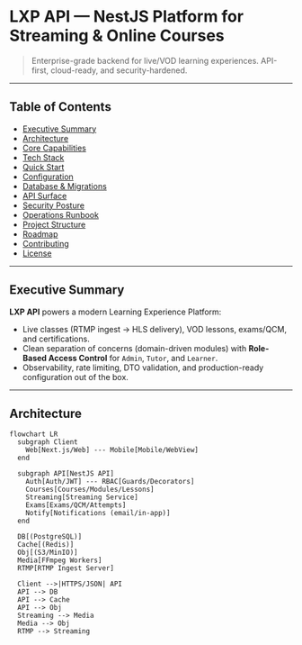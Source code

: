 # LXP API — NestJS Platform for Streaming & Online Courses

> Enterprise-grade backend for live/VOD learning experiences. API-first, cloud-ready, and security-hardened.

---

## Table of Contents
- [Executive Summary](#executive-summary)
- [Architecture](#architecture)
- [Core Capabilities](#core-capabilities)
- [Tech Stack](#tech-stack)
- [Quick Start](#quick-start)
- [Configuration](#configuration)
- [Database & Migrations](#database--migrations)
- [API Surface](#api-surface)
- [Security Posture](#security-posture)
- [Operations Runbook](#operations-runbook)
- [Project Structure](#project-structure)
- [Roadmap](#roadmap)
- [Contributing](#contributing)
- [License](#license)

---

## Executive Summary
**LXP API** powers a modern Learning Experience Platform:
- Live classes (RTMP ingest → HLS delivery), VOD lessons, exams/QCM, and certifications.
- Clean separation of concerns (domain-driven modules) with **Role-Based Access Control** for `Admin`, `Tutor`, and `Learner`.
- Observability, rate limiting, DTO validation, and production-ready configuration out of the box.

---

## Architecture

```mermaid
flowchart LR
  subgraph Client
    Web[Next.js/Web] --- Mobile[Mobile/WebView]
  end

  subgraph API[NestJS API]
    Auth[Auth/JWT] --- RBAC[Guards/Decorators]
    Courses[Courses/Modules/Lessons]
    Streaming[Streaming Service]
    Exams[Exams/QCM/Attempts]
    Notify[Notifications (email/in-app)]
  end

  DB[(PostgreSQL)]
  Cache[(Redis)]
  Obj[(S3/MinIO)]
  Media[FFmpeg Workers]
  RTMP[RTMP Ingest Server]

  Client -->|HTTPS/JSON| API
  API --> DB
  API --> Cache
  API --> Obj
  Streaming --> Media
  Media --> Obj
  RTMP --> Streaming
```
